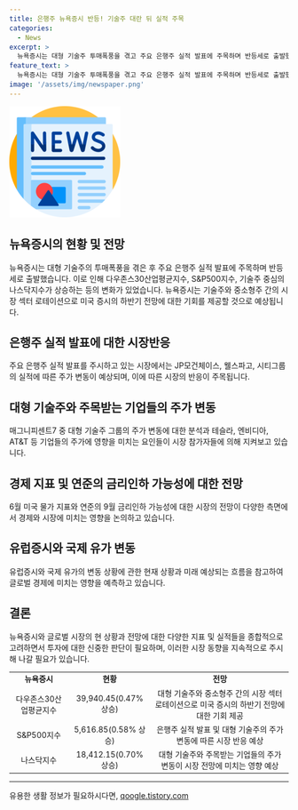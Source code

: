 ```yaml
---
title: 은행주 뉴욕증시 반등! 기술주 대란 뒤 실적 주목
categories:
  - News
excerpt: >
  뉴욕증시는 대형 기술주 투매폭풍을 겪고 주요 은행주 실적 발표에 주목하며 반등세로 출발했으며, 다우존스30산업평균지수는 186.70포인트(0.47%) 상승, 스탠더드푸어스500지수는 32.31포인트(0.58%) 오른 상황. 미국의 6월 도매 물가가 시장 예상을 웃돌았지만 크게 신경쓰이지 않은 가운데, 러셀2000지수가 3.57% 되돌아선 바 있고, 대형 기술주 그룹은 대부분 회복세를 보이고 있음.
feature_text: >
  뉴욕증시는 대형 기술주 투매폭풍을 겪고 주요 은행주 실적 발표에 주목하며 반등세로 출발했으며, 다우존스30산업평균지수는 186.70포인트(0.47%) 상승, 스탠더드푸어스500지수는 32.31포인트(0.58%) 오른 상황. 미국의 6월 도매 물가가 시장 예상을 웃돌았지만 크게 신경쓰이지 않은 가운데, 러셀2000지수가 3.57% 되돌아선 바 있고, 대형 기술주 그룹은 대부분 회복세를 보이고 있음.
image: '/assets/img/newspaper.png'
---
```


<p><img src="/assets/img/newspaper.png" alt="kimp 속보" /></p>

<h2 data-ke-size="size26">뉴욕증시의 현황 및 전망</h2>

<p data-ke-size="size16">뉴욕증시는 대형 기술주의 투매폭풍을 겪은 후 주요 은행주 실적 발표에 주목하며 반등세로 출발했습니다. 이로 인해 다우존스30산업평균지수, S&P500지수, 기술주 중심의 나스닥지수가 상승하는 등의 변화가 있었습니다. 뉴욕증시는 기술주와 중소형주 간의 시장 섹터 로테이션으로 미국 증시의 하반기 전망에 대한 기회를 제공할 것으로 예상됩니다.</p>

<h2 data-ke-size="size26">은행주 실적 발표에 대한 시장반응</h2>

<p data-ke-size="size16">주요 은행주 실적 발표를 주시하고 있는 시장에서는 JP모건체이스, 웰스파고, 시티그룹의 실적에 따른 주가 변동이 예상되며, 이에 따른 시장의 반응이 주목됩니다.</p>

<h2 data-ke-size="size26">대형 기술주와 주목받는 기업들의 주가 변동</h2>

<p data-ke-size="size16">매그니피센트7 중 대형 기술주 그룹의 주가 변동에 대한 분석과 테슬라, 엔비디아, AT&T 등 기업들의 주가에 영향을 미치는 요인들이 시장 참가자들에 의해 지켜보고 있습니다.</p>

<h2 data-ke-size="size26">경제 지표 및 연준의 금리인하 가능성에 대한 전망</h2>

<p data-ke-size="size16">6월 미국 물가 지표와 연준의 9월 금리인하 가능성에 대한 시장의 전망이 다양한 측면에서 경제와 시장에 미치는 영향을 논의하고 있습니다.</p>

<h2 data-ke-size="size26">유럽증시와 국제 유가 변동</h2>

<p data-ke-size="size16">유럽증시와 국제 유가의 변동 상황에 관한 현재 상황과 미래 예상되는 흐름을 참고하여 글로벌 경제에 미치는 영향을 예측하고 있습니다.</p>

<h2 data-ke-size="size26">결론</h2>

<p data-ke-size="size16">뉴욕증시와 글로벌 시장의 현 상황과 전망에 대한 다양한 지표 및 실적들을 종합적으로 고려하면서 투자에 대한 신중한 판단이 필요하며, 이러한 시장 동향을 지속적으로 주시해 나갈 필요가 있습니다.</p>

<table>
    <tbody>
        <tr>
            <td style="text-align: center; height: 17px;"><b>뉴욕증시</b></td>
            <td style="text-align: center; height: 17px;"><b>현황</b></td>
            <td style="text-align: center; height: 17px;"><b>전망</b></td>
        </tr>
        <tr>
            <td style="text-align: center; height: 17px;">다우존스30산업평균지수</td>
            <td style="text-align: center; height: 17px;">39,940.45(0.47% 상승)</td>
            <td style="text-align: center; height: 17px;">대형 기술주와 중소형주 간의 시장 섹터 로테이션으로 미국 증시의 하반기 전망에 대한 기회 제공</td>
        </tr>
        <tr>
            <td style="text-align: center; height: 17px;">S&P500지수</td>
            <td style="text-align: center; height: 17px;">5,616.85(0.58% 상승)</td>
            <td style="text-align: center; height: 17px;">은행주 실적 발표 및 대형 기술주의 주가 변동에 따른 시장 반응 예상</td>
        </tr>
        <tr>
            <td style="text-align: center; height: 17px;">나스닥지수</td>
            <td style="text-align: center; height: 17px;">18,412.15(0.70% 상승)</td>
            <td style="text-align: center; height: 17px;">대형 기술주와 주목받는 기업들의 주가 변동이 시장 전망에 미치는 영향 예상</td>
        </tr>
    </tbody>
</table>

<p><hr></p>
유용한 생활 정보가 필요하시다면, <a href="https://qoogle.tistory.com" rel="dofollow">qoogle.tistory.com</a>



